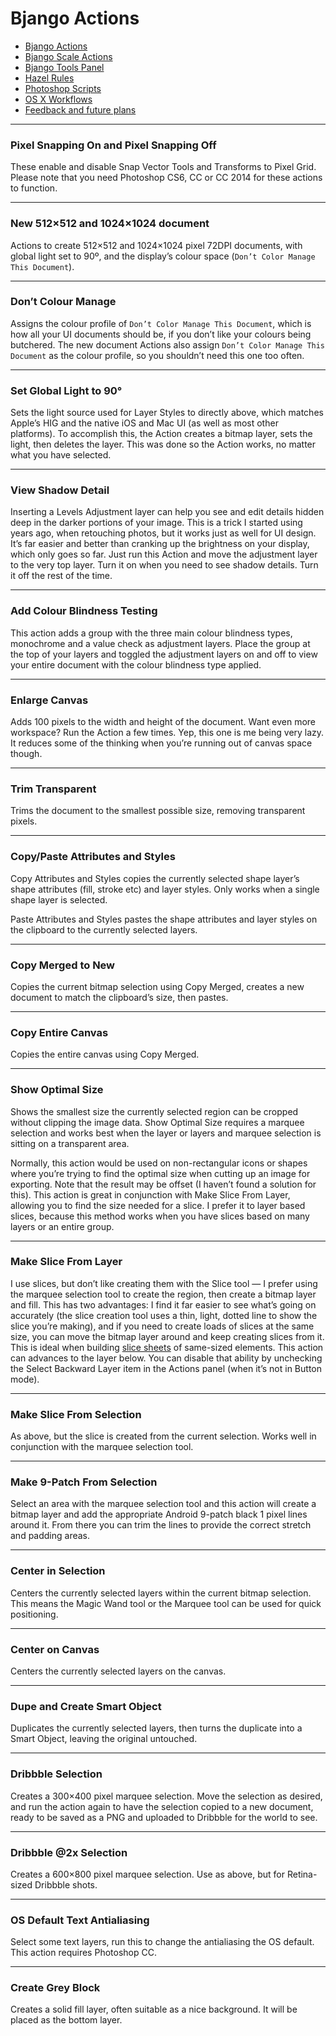 # Bjango Actions

- [Bjango Actions](https://github.com/bjango/Bjango-Actions/blob/master/Help/Actions.md)
- [Bjango Scale Actions](https://github.com/bjango/Bjango-Actions/blob/master/Help/Help.md#bjango-scale-actions)
- [Bjango Tools Panel](https://github.com/bjango/Bjango-Actions/blob/master/Help/Help.md#bjango-tools-panel)
- [Hazel Rules](https://github.com/bjango/Bjango-Actions/blob/master/Help/Help.md#hazel-rules)
- [Photoshop Scripts](https://github.com/bjango/Bjango-Actions/blob/master/Help/Help.md#photoshop-scripts)
- [OS X Workflows](https://github.com/bjango/Bjango-Actions/blob/master/Help/Help.md#os-x-workflows)
- [Feedback and future plans](https://github.com/bjango/Bjango-Actions/blob/master/Help/Help.md#feedback-and-future-plans)

-----

### Pixel Snapping On and Pixel Snapping Off

These enable and disable Snap Vector Tools and Transforms to Pixel Grid. Please note that you need Photoshop CS6, CC or CC 2014 for these actions to function.
			
-----

### New 512×512 and 1024×1024 document

Actions to create 512×512 and 1024×1024 pixel 72DPI documents, with global light set to 90º, and the display’s colour space (`Don’t Color Manage This Document`).

-----

### Don’t Colour Manage

Assigns the colour profile of `Don’t Color Manage This Document`, which is how all your UI documents should be, if you don’t like your colours being butchered. The new document Actions also assign `Don’t Color Manage This Document` as the colour profile, so you shouldn’t need this one too often.

-----

### Set Global Light to 90&deg;

Sets the light source used for Layer Styles to directly above, which matches Apple’s HIG and the native iOS and Mac UI (as well as most other platforms). To accomplish this, the Action creates a bitmap layer, sets the light, then deletes the layer. This was done so the Action works, no matter what you have selected.

-----

### View Shadow Detail

Inserting a Levels Adjustment layer can help you see and edit details hidden deep in the darker portions of your image. This is a trick I started using years ago, when retouching photos, but it works just as well for UI design. It’s far easier and better than cranking up the brightness on your display, which only goes so far. Just run this Action and move the adjustment layer to the very top layer. Turn it on when you need to see shadow details. Turn it off the rest of the time.
			
-----

### Add Colour Blindness Testing

This action adds a group with the three main colour blindness types, monochrome and a value check as adjustment layers. Place the group at the top of your layers and toggled the adjustment layers on and off to view your entire document with the colour blindness type applied.

-----

### Enlarge Canvas

Adds 100 pixels to the width and height of the document. Want even more workspace? Run the Action a few times. Yep, this one is me being very lazy. It reduces some of the thinking when you’re running out of canvas space though.

-----

### Trim Transparent

Trims the document to the smallest possible size, removing transparent pixels.

-----

### Copy/Paste Attributes and Styles

Copy Attributes and Styles copies the currently selected shape layer’s shape attributes (fill, stroke etc) and layer styles. Only works when a single shape layer is selected.

Paste Attributes and Styles pastes the shape attributes and layer styles on the clipboard to the currently selected layers.

-----

### Copy Merged to New

Copies the current bitmap selection using Copy Merged, creates a new document to match the clipboard’s size, then pastes.
			
-----

### Copy Entire Canvas

Copies the entire canvas using Copy Merged.

-----

### Show Optimal Size

Shows the smallest size the currently selected region can be cropped without clipping the image data. Show Optimal Size requires a marquee selection and works best when the layer or layers and marquee selection is sitting on a transparent area.

Normally, this action would be used on non-rectangular icons or shapes where you’re trying to find the optimal size when cutting up an image for exporting. Note that the result may be offset (I haven’t found a solution for this). This action is great in conjunction with Make Slice From Layer, allowing you to find the size needed for a slice. I prefer it to layer based slices, because this method works when you have slices based on many layers or an entire group.

-----

### Make Slice From Layer

I use slices, but don’t like creating them with the Slice tool — I prefer using the marquee selection tool to create the region, then create a bitmap layer and fill. This has two advantages: I find it far easier to see what’s going on accurately (the slice creation tool uses a thin, light, dotted line to show the slice you’re making), and if you need to create loads of slices at the same size, you can move the bitmap layer around and keep creating slices from it. This is ideal when building <a href="/articles/exporting/">slice sheets</a> of same-sized elements. This action can advances to the layer below. You can disable that ability by unchecking the Select Backward Layer item in the Actions panel (when it’s not in Button mode).

-----

### Make Slice From Selection

As above, but the slice is created from the current selection. Works well in conjunction with the marquee selection tool.

-----

### Make 9-Patch From Selection

Select an area with the marquee selection tool and this action will create a bitmap layer and add the appropriate Android 9-patch black 1 pixel lines around it. From there you can trim the lines to provide the correct stretch and padding areas.

-----

### Center in Selection

Centers the currently selected layers within the current bitmap selection. This means the Magic Wand tool or the Marquee tool can be used for quick positioning.

-----

### Center on Canvas

Centers the currently selected layers on the canvas.

-----

### Dupe and Create Smart Object

Duplicates the currently selected layers, then turns the duplicate into a Smart Object, leaving the original untouched.

-----

### Dribbble Selection

Creates a 300×400 pixel marquee selection. Move the selection as desired, and run the action again to have the selection copied to a new document, ready to be saved as a PNG and uploaded to Dribbble for the world to see.
			
-----

### Dribbble @2x Selection

Creates a 600×800 pixel marquee selection. Use as above, but for Retina-sized Dribbble shots.

-----

### OS Default Text Antialiasing

Select some text layers, run this to change the antialiasing the OS default. This action requires Photoshop CC.
			
-----

### Create Grey Block

Creates a solid fill layer, often suitable as a nice background. It will be placed as the bottom layer.
